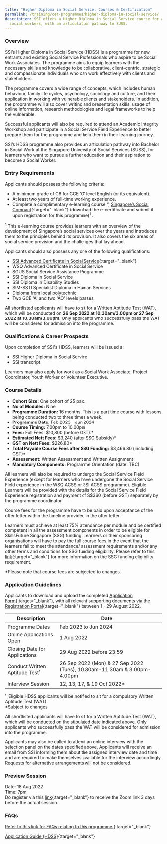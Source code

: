 ```yaml
---
title: "Higher Diploma in Social Service: Courses & Certification"
permalink: /training/cet-programmes/higher-diploma-in-social-service/
description: SSI offers a Higher Diploma in Social Service course for aspiring
  social workers, with an articulation pathway to SUSS.
---
```

### Overview

SSI’s Higher Diploma in Social Service (HDSS) is a programme for new entrants and existing Social Service Professionals who aspire to be Social Work Associates. The programme aims to equip learners with the necessary skills and knowledge to be collaborative, client-centric, strategic and compassionate individuals who can work effectively with clients and stakeholders. 

The programme covers a wide range of concepts, which includes human behaviour, family life cycles, psychology, sociology and culture, and their application in working with vulnerable clients and stakeholders. In addition, the programme will also cover writing and presentation skills, usage of online information, research methodologies and legal frameworks to help the vulnerable. 

Successful applicants will also be required to attend an Academic Integrity Workshop and participate in a Social Service Field Experience to better prepare them for the programme and help them in their learning journey. 

SSI’s HDSS programme also provides an articulation pathway into Bachelor in Social Work at the Singapore University of Social Services (SUSS), for learners who want to pursue a further education and their aspiration to become a Social Worker.

### Entry Requirements

Applicants should possess the following criteria:

-	A minimum grade of C6 for GCE ‘O’ level English (or its equivalent). 
-	At least two years of full-time working experience.
-	Complete a complimentary e-learning course “, [Singapore’s Social Compact](https://iltms.ssi.gov.sg/registration/#/Course?coursecode=SCRS400){:target="_blank"} (download the e-certificate and submit it upon registration for this programme)<sup>1</sup>  . 


<sup>1</sup>  This e-learning course provides learners with an overview of the development of Singapore’s social services over the years and introduces them to the principles behind its provision. It also covers the six areas of social service provision and the challenges that lay ahead.

Applicants should also possess any one of the following qualifications:

-	[SSI Advanced Certificate in Social Service](https://iltms.ssi.gov.sg/registration/#/Course?coursecode=SCET21-1){:target="_blank"}
- WSQ Advanced Certificate in Social Service
- SGUS Social Service Assistance Programme
- SSI Diploma in Social Service
- SSI Diploma in Disability Studies
- SIM-SSTI Specialist Diploma in Human Services
- Diploma from local polytechnic
- Two GCE 'A' and two 'AO' levels passes
 
All shortlisted applicants will have to sit for a Written Aptitude Test (WAT), which will be conducted on **26 Sep 2022 at 10.30am/3.00pm or 27 Sep 2022 at 10.30am/3.00pm**. Only applicants who successfully pass the WAT will be considered for admission into the programme.


### Qualifications & Career Prospects

Upon completion of SSI's HDSS, learners will be issued a:

-	SSI Higher Diploma in Social Service 
-	SSI transcript 

Learners may also apply for work as a Social Work Associate, Project Coordinator, Youth Worker or Volunteer Executive.  

### Course Details

- **Cohort Size:** One cohort of 25 pax. 
- **No of Modules:** Nine
- **Programme Duration:** 16 months. This is a part time course with lessons being conducted two to three times a week.
- **Programme Date:** Feb 2023 - Jun 2024
- **Course Timing:**  7.00pm to 10.00pm  
- **Fees:** Full Fees: $10,800 (before GST).*  
- **Estimated Nett Fees:** $3,240 (after SSG Subsidy)* 
- **GST on Nett Fees:** $226.80* 
- **Total Payable Course Fees after SSG Funding:** $3,466.80 (including GST)*   
- **Assessment:** Written Assessment and Written Assignment 
- **Mandatory Components:** Programme Orientation (date: TBC)

All learners will also be required to undergo the Social Service Field Experience (except for learners who have undergone the Social Service Field experience in the WSQ ACSS or SSI ACSS programme). Eligible Learners will be provided with the details for the Social Service Field Experience registration and payment of S$360 (before GST) separately by the programme coordinator.

Course fees for the programme have to be paid upon acceptance of the offer letter within the timeline provided in the ofter letter.

Learners must achieve at least 75% attendance per module and be certified competent in all the assessment components in order to be eligible for SkillsFuture Singapore (SSG) funding. Learners or their sponsoring organisations will have to pay the full course fees in the event that the learners fail to meet the attendance/ assessment requirements and/or any other terms and conditions for SSG funding eligibility. Please refer to this [link](https://www.ssg.gov.sg/programmes-and-initiatives/training-grants/self-sponsored-training-for-individuals.html){:target="_blank"}  for more information on the SSG funding eligibility requirement.

*Please note that course fees are subjected to changes.


### Application Guidelines

Applicants to download and upload the completed [Application Form](/files/Files%20for%20Learners/SSI_HDSS_Application_Form_22.pdf){:target="_blank"}, with all relevant supporting documents via the [Registration Portal](https://iltms.ssi.gov.sg/registration/#/Course?coursecode=SCET21-2){:target="_blank"}  between 1 - 29 August 2022. 


| Description | Date | |
| -------- | -------- | -------- |
|Programme Dates| Feb 2023 to Jun 2024|
| Online Applications Open   | 1 Aug 2022 | 
| Closing Date for Applications | 29 Aug 2022 before 23:59|
| Conduct Written Aptitude Test¹| 26 Sep 2022 (Mon) & 27 Sep 2022 (Tues), 10.30am-11.30am & 3.00pm-4.00pm |
|Interview Session | 12, 13, 17, & 19 Oct 2022*|

¹_Eligible HDSS applicants will be notified to sit for a compulsory Written Aptitude Test (WAT).
<br>*Subject to changes


All shortlisted applicants will have to sit for a Written Aptitude Test (WAT), which will be conducted on the stipulated date indicated above. Only applicants who successfully pass the WAT will be considered for admission into the programme. 

Applicants may also be called to attend an online interview with the selection panel on the dates specified above. Applicants will receive an email from SSI informing them about the assigned interview date and time and are required to make themselves available for the interview accordingly. Requests for alternative arrangements will not be considered.


### Preview Session
Date: 18 Aug 2022
<br>Time: 7pm
<br>Do register via this [link](https://form.gov.sg/#!/62de68763074e40012a78cfc){:target="_blank"}  to receive the Zoom link 3 days before the actual session. 

### FAQs
[Refer to this link for FAQs relating to this programme.](/files/Files%20for%20Learners/FAQ-for-Higher-Diploma-in-Social-Service_21Mar22.pdf){:target="_blank"}

[Application Guide (HDSS)](/files/Files%20for%20Learners/Application%20Guide%20(HDSS).pdf){:target="_blank"}